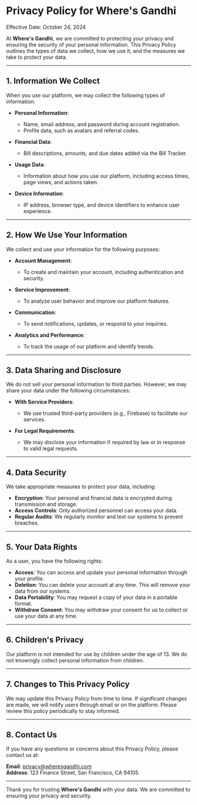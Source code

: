 # Privacy Policy for Where's Gandhi

Effective Date: October 24, 2024

At **Where's Gandhi**, we are committed to protecting your privacy and ensuring the security of your personal information. This Privacy Policy outlines the types of data we collect, how we use it, and the measures we take to protect your data.

---

## 1. Information We Collect

When you use our platform, we may collect the following types of information:

- **Personal Information**: 
  - Name, email address, and password during account registration.
  - Profile data, such as avatars and referral codes.
  
- **Financial Data**:
  - Bill descriptions, amounts, and due dates added via the Bill Tracker.

- **Usage Data**:
  - Information about how you use our platform, including access times, page views, and actions taken.

- **Device Information**:
  - IP address, browser type, and device identifiers to enhance user experience.

---

## 2. How We Use Your Information

We collect and use your information for the following purposes:

- **Account Management**:
  - To create and maintain your account, including authentication and security.
  
- **Service Improvement**:
  - To analyze user behavior and improve our platform features.

- **Communication**:
  - To send notifications, updates, or respond to your inquiries.

- **Analytics and Performance**:
  - To track the usage of our platform and identify trends.

---

## 3. Data Sharing and Disclosure

We do not sell your personal information to third parties. However, we may share your data under the following circumstances:

- **With Service Providers**:
  - We use trusted third-party providers (e.g., Firebase) to facilitate our services.

- **For Legal Requirements**:
  - We may disclose your information if required by law or in response to valid legal requests.

---

## 4. Data Security

We take appropriate measures to protect your data, including:

- **Encryption**: Your personal and financial data is encrypted during transmission and storage.
- **Access Controls**: Only authorized personnel can access your data.
- **Regular Audits**: We regularly monitor and test our systems to prevent breaches.

---

## 5. Your Data Rights

As a user, you have the following rights:

- **Access**: You can access and update your personal information through your profile.
- **Deletion**: You can delete your account at any time. This will remove your data from our systems.
- **Data Portability**: You may request a copy of your data in a portable format.
- **Withdraw Consent**: You may withdraw your consent for us to collect or use your data at any time.

---

## 6. Children's Privacy

Our platform is not intended for use by children under the age of 13. We do not knowingly collect personal information from children.

---

## 7. Changes to This Privacy Policy

We may update this Privacy Policy from time to time. If significant changes are made, we will notify users through email or on the platform. Please review this policy periodically to stay informed.

---

## 8. Contact Us

If you have any questions or concerns about this Privacy Policy, please contact us at:

**Email**: [privacy@wheresgandhi.com](mailto:privacy@wheresgandhi.com)  
**Address**: 123 Finance Street, San Francisco, CA 94105

---

Thank you for trusting **Where's Gandhi** with your data. We are committed to ensuring your privacy and security.
